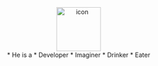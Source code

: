 <div align="center">
    <div align = "center">
        <a href="http://ahmetfarukcuha.cf"><img src="https://i.ibb.co/nwWY8F7/Varl-k-5-4x-removebg.jpg" alt="icon" width="100"></a>
    </div>
    * He is a
      * Developer
      * Imaginer
      * Drinker
      * Eater
</div>
